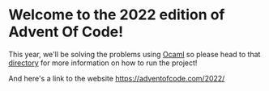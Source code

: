 # Welcome to the 2022 edition of Advent Of Code!

This year, we'll be solving the problems using [Ocaml](https://ocaml.org) so please head to that [directory](/ocaml/) for more information on how to run the project!

And here's a link to the website https://adventofcode.com/2022/